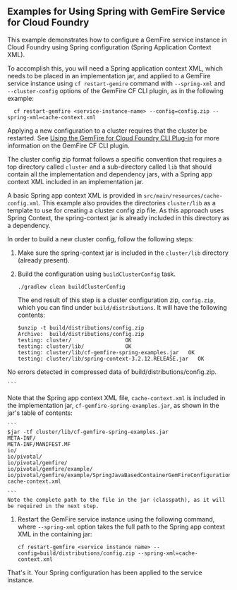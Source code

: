 Examples for Using Spring with GemFire Service for Cloud Foundry
----

This example demonstrates how to configure a GemFire service instance in Cloud Foundry using Spring configuration (Spring Application Context XML).

To accomplish this, you will need a Spring application context XML, which needs to be placed in an implementation jar, and applied to a GemFire service instance using `cf restart-gemire` command with `--spring-xml` and `--cluster-config` options of the GemFire CF CLI plugin, as in the following example:

```
  cf restart-gemfire <service-instance-name> --config=config.zip --spring-xml=cache-context.xml
```

Applying a new configuration to a cluster requires that the cluster be restarted. See [Using the GemFire for Cloud Foundry CLI Plug-in](http://docs.pivotal.io/gemfire-cf/gfe-cli.html) for more information on the GemFire CF CLI plugin.
 
The cluster config zip format follows a specific convention that requires a top directory called `cluster` and a sub-directory called `lib` that should contain all the implementation and dependency jars, with a Spring app context XML included in an implementation jar. 

A basic Spring app context XML is provided in `src/main/resources/cache-config.xml`. This example also provides the directories `cluster/lib` as a template to use for creating a cluster config zip file. As this approach uses Spring Context, the spring-context jar is already included in this directory as a dependency.

In order to build a new cluster config, follow the following steps:

1. Make sure the spring-context jar is included in the `cluster/lib` directory (already present).
1. Build the configuration using `buildClusterConfig` task.

    ```
    ./gradlew clean buildClusterConfig
    ```
    The end result of this step is a cluster configuration zip, `config.zip`, which you can find under `build/distributions`. It will have the following contents:
    
    ```
    $unzip -t build/distributions/config.zip 
	Archive:  build/distributions/config.zip
    testing: cluster/                 OK
    testing: cluster/lib/             OK
    testing: cluster/lib/cf-gemfire-spring-examples.jar   OK
    testing: cluster/lib/spring-context-3.2.12.RELEASE.jar   OK
No errors detected in compressed data of build/distributions/config.zip.

    ```
Note that the Spring app context XML file, `cache-context.xml` is included in the implementation jar, `cf-gemfire-spring-examples.jar`, as shown in the jar's table of contents:

	```
	$jar -tf cluster/lib/cf-gemfire-spring-examples.jar 
	META-INF/
	META-INF/MANIFEST.MF
	io/
	io/pivotal/
	io/pivotal/gemfire/
	io/pivotal/gemfire/example/
	io/pivotal/gemfire/example/SpringJavaBasedContainerGemFireConfiguration.class
	cache-context.xml

	```
	Note the complete path to the file in the jar (classpath), as it will be required in the next step.

1. Restart the GemFire service instance using the following command, where `--spring-xml` option takes the full path to the Spring app context XML in the containing jar: 

	```
	cf restart-gemfire <service instance name> --config=build/distributions/config.zip --spring-xml=cache-context.xml
	```

That's it. Your Spring configuration has been applied to the service instance.
